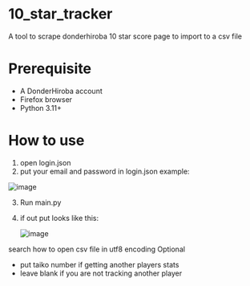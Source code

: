 # 10_star_tracker
A tool to scrape donderhiroba 10 star score page to import to a csv file

# Prerequisite
- A DonderHiroba account
- Firefox browser
- Python 3.11+

# How to use
1) open login.json
2) put your email and password in login.json
  example:


  ![image](https://github.com/GamerMario54321/10_star_tracker/assets/57037116/9e038ff7-2123-461c-a334-f21ed2a7c944)



  
3) Run main.py
4) if out put looks like this:


   ![image](https://github.com/GamerMario54321/10_star_tracker/assets/57037116/17a7124a-07ce-4473-b55f-16fdecd6346f)


  search how to open csv file in utf8 encoding
Optional
- put taiko number if getting another players stats
- leave blank if you are not tracking another player

